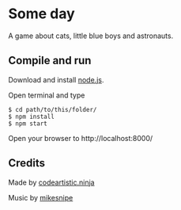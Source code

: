 Some day
========
A game about cats, little blue boys and astronauts.

Compile and run
---------------
Download and install [node.js](https://nodejs.org/).

Open terminal and type

    $ cd path/to/this/folder/
    $ npm install
    $ npm start

Open your browser to http://localhost:8000/

Credits
-------
Made by [codeartistic.ninja](http://the.codeartistic.ninja/)

Music by [mikesnipe](https://soundcloud.com/mikesnipe/cats-in-the-cradle)
